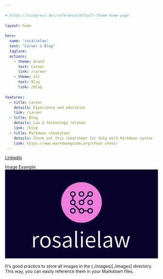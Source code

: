```yaml
---

# https://vitepress.dev/reference/default-theme-home-page

layout: home

hero:
  name: "rosalielaw"
  text: "Career & Blog"
  tagline: 
  actions:
    - theme: brand
      text: Career
      link: /career
    - theme: alt
      text: Blog
      link: /blog

features:
  - title: Career
    details: Experience and education
    link: /career
  - title: Blog
    details: Law & Technology related
    link: /blog
  - title: Markdown cheatsheet
    details: Check out this cheatsheet for help with Markdown syntax
    link: https://www.markdownguide.org/cheat-sheet/
---
```



[LinkedIn](https://www.linkedin.com/in/rosalie-van-der-hoeven-30925b1a4)

Image Example
![rosalielaw](./images/logo.jpeg)

It's good practice to store all images in the (./images)[./images] directory.
This way, you can easily reference them in your Markdown files.
